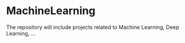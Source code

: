 # MachineLearning
The repository will include projects related to Machine Learning, Deep Learning, ...
